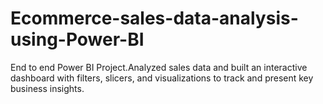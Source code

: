 # Ecommerce-sales-data-analysis-using-Power-BI
End to end Power BI Project.Analyzed sales data and built an interactive dashboard with filters, slicers, and visualizations to track and present key business insights.
